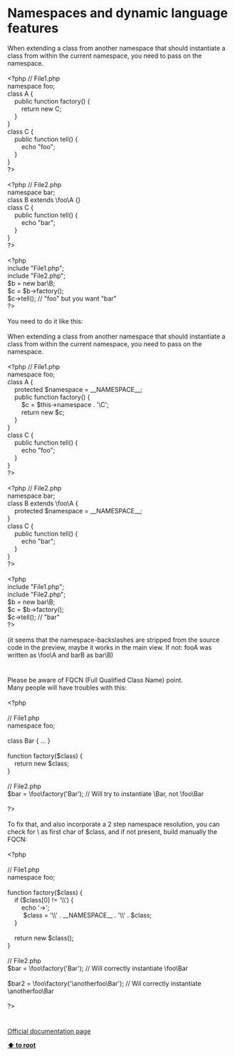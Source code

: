 # Namespaces and dynamic language features




<div class="phpcode"><span class="html">
When extending a class from another namespace that should instantiate a class from within the current namespace, you need to pass on the namespace.<br><br><span class="default">&lt;?php </span><span class="comment">// File1.php<br></span><span class="keyword">namespace </span><span class="default">foo</span><span class="keyword">;<br>class </span><span class="default">A </span><span class="keyword">{<br>&#xA0; &#xA0; public function </span><span class="default">factory</span><span class="keyword">() {<br>&#xA0; &#xA0; &#xA0; &#xA0; return new </span><span class="default">C</span><span class="keyword">;<br>&#xA0; &#xA0; }<br>}<br>class </span><span class="default">C </span><span class="keyword">{<br>&#xA0; &#xA0; public function </span><span class="default">tell</span><span class="keyword">() {<br>&#xA0; &#xA0; &#xA0; &#xA0; echo </span><span class="string">&quot;foo&quot;</span><span class="keyword">;<br>&#xA0; &#xA0; }<br>}<br></span><span class="default">?&gt;<br></span><br><span class="default">&lt;?php </span><span class="comment">// File2.php<br></span><span class="keyword">namespace </span><span class="default">bar</span><span class="keyword">;<br>class </span><span class="default">B </span><span class="keyword">extends \</span><span class="default">foo</span><span class="keyword">\</span><span class="default">A </span><span class="keyword">{}<br>class </span><span class="default">C </span><span class="keyword">{<br>&#xA0; &#xA0; public function </span><span class="default">tell</span><span class="keyword">() {<br>&#xA0; &#xA0; &#xA0; &#xA0; echo </span><span class="string">&quot;bar&quot;</span><span class="keyword">;<br>&#xA0; &#xA0; }<br>}<br></span><span class="default">?&gt;<br></span><br><span class="default">&lt;?php<br></span><span class="keyword">include </span><span class="string">&quot;File1.php&quot;</span><span class="keyword">;<br>include </span><span class="string">&quot;File2.php&quot;</span><span class="keyword">;<br></span><span class="default">$b </span><span class="keyword">= new </span><span class="default">bar</span><span class="keyword">\</span><span class="default">B</span><span class="keyword">;<br></span><span class="default">$c </span><span class="keyword">= </span><span class="default">$b</span><span class="keyword">-&gt;</span><span class="default">factory</span><span class="keyword">();<br></span><span class="default">$c</span><span class="keyword">-&gt;</span><span class="default">tell</span><span class="keyword">(); </span><span class="comment">// &quot;foo&quot; but you want &quot;bar&quot;<br></span><span class="default">?&gt;<br></span><br>You need to do it like this:<br><br>When extending a class from another namespace that should instantiate a class from within the current namespace, you need to pass on the namespace.<br><br><span class="default">&lt;?php </span><span class="comment">// File1.php<br></span><span class="keyword">namespace </span><span class="default">foo</span><span class="keyword">;<br>class </span><span class="default">A </span><span class="keyword">{<br>&#xA0; &#xA0; protected </span><span class="default">$namespace </span><span class="keyword">= </span><span class="default">__NAMESPACE__</span><span class="keyword">;<br>&#xA0; &#xA0; public function </span><span class="default">factory</span><span class="keyword">() {<br>&#xA0; &#xA0; &#xA0; &#xA0; </span><span class="default">$c </span><span class="keyword">= </span><span class="default">$this</span><span class="keyword">-&gt;</span><span class="default">namespace </span><span class="keyword">. </span><span class="string">&apos;\C&apos;</span><span class="keyword">;<br>&#xA0; &#xA0; &#xA0; &#xA0; return new </span><span class="default">$c</span><span class="keyword">;<br>&#xA0; &#xA0; }<br>}<br>class </span><span class="default">C </span><span class="keyword">{<br>&#xA0; &#xA0; public function </span><span class="default">tell</span><span class="keyword">() {<br>&#xA0; &#xA0; &#xA0; &#xA0; echo </span><span class="string">&quot;foo&quot;</span><span class="keyword">;<br>&#xA0; &#xA0; }<br>}<br></span><span class="default">?&gt;<br></span><br><span class="default">&lt;?php </span><span class="comment">// File2.php<br></span><span class="keyword">namespace </span><span class="default">bar</span><span class="keyword">;<br>class </span><span class="default">B </span><span class="keyword">extends \</span><span class="default">foo</span><span class="keyword">\</span><span class="default">A </span><span class="keyword">{<br>&#xA0; &#xA0; protected </span><span class="default">$namespace </span><span class="keyword">= </span><span class="default">__NAMESPACE__</span><span class="keyword">;<br>}<br>class </span><span class="default">C </span><span class="keyword">{<br>&#xA0; &#xA0; public function </span><span class="default">tell</span><span class="keyword">() {<br>&#xA0; &#xA0; &#xA0; &#xA0; echo </span><span class="string">&quot;bar&quot;</span><span class="keyword">;<br>&#xA0; &#xA0; }<br>}<br></span><span class="default">?&gt;<br></span><br><span class="default">&lt;?php<br></span><span class="keyword">include </span><span class="string">&quot;File1.php&quot;</span><span class="keyword">;<br>include </span><span class="string">&quot;File2.php&quot;</span><span class="keyword">;<br></span><span class="default">$b </span><span class="keyword">= new </span><span class="default">bar</span><span class="keyword">\</span><span class="default">B</span><span class="keyword">;<br></span><span class="default">$c </span><span class="keyword">= </span><span class="default">$b</span><span class="keyword">-&gt;</span><span class="default">factory</span><span class="keyword">();<br></span><span class="default">$c</span><span class="keyword">-&gt;</span><span class="default">tell</span><span class="keyword">(); </span><span class="comment">// &quot;bar&quot;<br></span><span class="default">?&gt;<br></span><br>(it seems that the namespace-backslashes are stripped from the source code in the preview, maybe it works in the main view. If not: fooA was written as \foo\A and barB as bar\B)</span>
</div>
  

#


<div class="phpcode"><span class="html">
Please be aware of FQCN (Full Qualified Class Name) point.
<br>Many people will have troubles with this:
<br>
<br><span class="default">&lt;?php
<br>
<br></span><span class="comment">// File1.php
<br></span><span class="keyword">namespace </span><span class="default">foo</span><span class="keyword">;
<br>
<br>class </span><span class="default">Bar </span><span class="keyword">{ ... }
<br>
<br>function </span><span class="default">factory</span><span class="keyword">(</span><span class="default">$class</span><span class="keyword">) {
<br>&#xA0; &#xA0; return new </span><span class="default">$class</span><span class="keyword">;
<br>}
<br>
<br></span><span class="comment">// File2.php
<br></span><span class="default">$bar </span><span class="keyword">= \</span><span class="default">foo</span><span class="keyword">\</span><span class="default">factory</span><span class="keyword">(</span><span class="string">&apos;Bar&apos;</span><span class="keyword">); </span><span class="comment">// Will try to instantiate \Bar, not \foo\Bar
<br>
<br></span><span class="default">?&gt;
<br></span>
<br>To fix that, and also incorporate a 2 step namespace resolution, you can check for \ as first char of $class, and if not present, build manually the FQCN:
<br>
<br><span class="default">&lt;?php
<br>
<br></span><span class="comment">// File1.php
<br></span><span class="keyword">namespace </span><span class="default">foo</span><span class="keyword">;
<br>
<br>function </span><span class="default">factory</span><span class="keyword">(</span><span class="default">$class</span><span class="keyword">) {
<br>&#xA0; &#xA0; if (</span><span class="default">$class</span><span class="keyword">[</span><span class="default">0</span><span class="keyword">] != </span><span class="string">&apos;\\&apos;</span><span class="keyword">) {
<br>&#xA0; &#xA0; &#xA0; &#xA0; echo </span><span class="string">&apos;-&gt;&apos;</span><span class="keyword">;
<br>&#xA0; &#xA0; &#xA0; &#xA0;&#xA0; </span><span class="default">$class </span><span class="keyword">= </span><span class="string">&apos;\\&apos; </span><span class="keyword">. </span><span class="default">__NAMESPACE__ </span><span class="keyword">. </span><span class="string">&apos;\\&apos; </span><span class="keyword">. </span><span class="default">$class</span><span class="keyword">;
<br>&#xA0; &#xA0; }
<br>
<br>&#xA0; &#xA0; return new </span><span class="default">$class</span><span class="keyword">();
<br>}
<br>
<br></span><span class="comment">// File2.php
<br></span><span class="default">$bar </span><span class="keyword">= \</span><span class="default">foo</span><span class="keyword">\</span><span class="default">factory</span><span class="keyword">(</span><span class="string">&apos;Bar&apos;</span><span class="keyword">); </span><span class="comment">// Will correctly instantiate \foo\Bar
<br>
<br></span><span class="default">$bar2 </span><span class="keyword">= \</span><span class="default">foo</span><span class="keyword">\</span><span class="default">factory</span><span class="keyword">(</span><span class="string">&apos;\anotherfoo\Bar&apos;</span><span class="keyword">); </span><span class="comment">// Wil correctly instantiate \anotherfoo\Bar
<br>
<br></span><span class="default">?&gt;</span>
</span>
</div>
  

#

[Official documentation page](https://www.php.net/manual/en/language.namespaces.dynamic.php)

**[⬆ to root](/)**